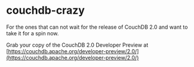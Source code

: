 # couchdb-crazy

For the ones that can not wait for the release of CouchDB 2.0 and want to take it for a spin now.

Grab your copy of the CouchDB 2.0 Developer Preview at [https://couchdb.apache.org/developer-preview/2.0/](https://couchdb.apache.org/developer-preview/2.0/)
